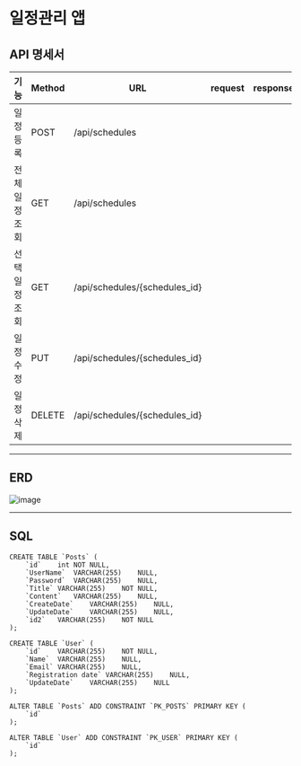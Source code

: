 # 일정관리 앱

API 명세서
--------------

| 기능 | Method | **URL** | **request** | **response** | **상태코드** |
| --- | --- | --- | --- | --- | --- |
| 일정 등록 | POST | /api/schedules  |  |  | 200 OK |
| 전체 일정 조회 | GET | /api/schedules |  |  | 200 OK |
| 선택 일정 조회 | GET | /api/schedules/{schedules_id} |  |  | 200 OK |
| 일정 수정 | PUT | /api/schedules/{schedules_id}  |  |  | 200 OK |
| 일정 삭제 | DELETE | /api/schedules/{schedules_id}  |  |  | 200 OK |

*** 

ERD
----------

![image](https://github.com/user-attachments/assets/871a2dd4-9781-41b3-867d-e7ddcd88a5d9)

***
SQL
---

```
CREATE TABLE `Posts` (
	`id`	int	NOT NULL,
	`UserName`	VARCHAR(255)	NULL,
	`Password`	VARCHAR(255)	NULL,
	`Title`	VARCHAR(255)	NOT NULL,
	`Content`	VARCHAR(255)	NULL,
	`CreateDate`	VARCHAR(255)	NULL,
	`UpdateDate`	VARCHAR(255)	NULL,
	`id2`	VARCHAR(255)	NOT NULL
);

CREATE TABLE `User` (
	`id`	VARCHAR(255)	NOT NULL,
	`Name`	VARCHAR(255)	NULL,
	`Email`	VARCHAR(255)	NULL,
	`Registration date`	VARCHAR(255)	NULL,
	`UpdateDate`	VARCHAR(255)	NULL
);

ALTER TABLE `Posts` ADD CONSTRAINT `PK_POSTS` PRIMARY KEY (
	`id`
);

ALTER TABLE `User` ADD CONSTRAINT `PK_USER` PRIMARY KEY (
	`id`
);
```
